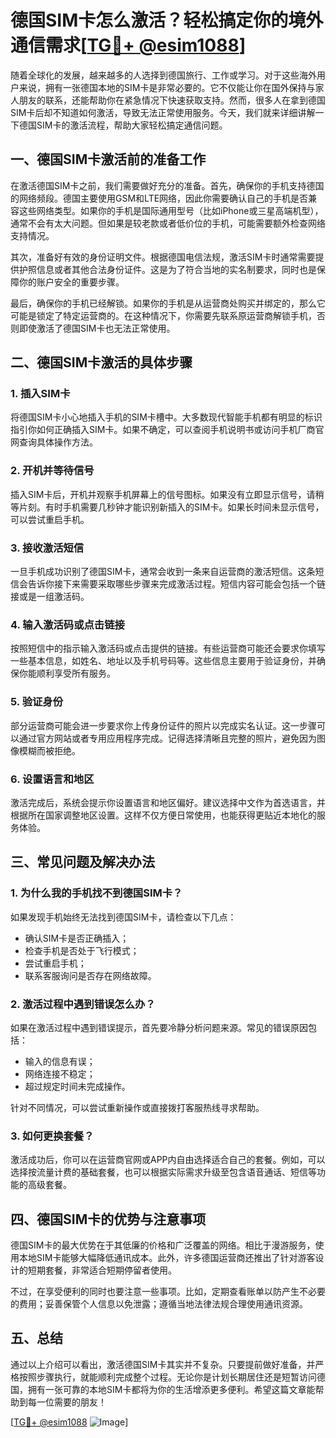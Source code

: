 # 德国SIM卡怎么激活？轻松搞定你的境外通信需求[[TG💪+ @esim1088](https://t.me/s/esim1088)]

随着全球化的发展，越来越多的人选择到德国旅行、工作或学习。对于这些海外用户来说，拥有一张德国本地的SIM卡是非常必要的。它不仅能让你在国外保持与家人朋友的联系，还能帮助你在紧急情况下快速获取支持。然而，很多人在拿到德国SIM卡后却不知道如何激活，导致无法正常使用服务。今天，我们就来详细讲解一下德国SIM卡的激活流程，帮助大家轻松搞定通信问题。

## 一、德国SIM卡激活前的准备工作

在激活德国SIM卡之前，我们需要做好充分的准备。首先，确保你的手机支持德国的网络频段。德国主要使用GSM和LTE网络，因此你需要确认自己的手机是否兼容这些网络类型。如果你的手机是国际通用型号（比如iPhone或三星高端机型），通常不会有太大问题。但如果是较老款或者低价位的手机，可能需要额外检查网络支持情况。

其次，准备好有效的身份证明文件。根据德国电信法规，激活SIM卡时通常需要提供护照信息或者其他合法身份证件。这是为了符合当地的实名制要求，同时也是保障你的账户安全的重要步骤。

最后，确保你的手机已经解锁。如果你的手机是从运营商处购买并绑定的，那么它可能是锁定了特定运营商的。在这种情况下，你需要先联系原运营商解锁手机，否则即使激活了德国SIM卡也无法正常使用。

## 二、德国SIM卡激活的具体步骤

### 1. 插入SIM卡

将德国SIM卡小心地插入手机的SIM卡槽中。大多数现代智能手机都有明显的标识指引你如何正确插入SIM卡。如果不确定，可以查阅手机说明书或访问手机厂商官网查询具体操作方法。

### 2. 开机并等待信号

插入SIM卡后，开机并观察手机屏幕上的信号图标。如果没有立即显示信号，请稍等片刻。有时手机需要几秒钟才能识别新插入的SIM卡。如果长时间未显示信号，可以尝试重启手机。

### 3. 接收激活短信

一旦手机成功识别了德国SIM卡，通常会收到一条来自运营商的激活短信。这条短信会告诉你接下来需要采取哪些步骤来完成激活过程。短信内容可能会包括一个链接或是一组激活码。

### 4. 输入激活码或点击链接

按照短信中的指示输入激活码或点击提供的链接。有些运营商可能还会要求你填写一些基本信息，如姓名、地址以及手机号码等。这些信息主要用于验证身份，并确保你能顺利享受所有服务。

### 5. 验证身份

部分运营商可能会进一步要求你上传身份证件的照片以完成实名认证。这一步骤可以通过官方网站或者专用应用程序完成。记得选择清晰且完整的照片，避免因为图像模糊而被拒绝。

### 6. 设置语言和地区

激活完成后，系统会提示你设置语言和地区偏好。建议选择中文作为首选语言，并根据所在国家调整地区设置。这样不仅方便日常使用，也能获得更贴近本地化的服务体验。

## 三、常见问题及解决办法

### 1. 为什么我的手机找不到德国SIM卡？

如果发现手机始终无法找到德国SIM卡，请检查以下几点：
- 确认SIM卡是否正确插入；
- 检查手机是否处于飞行模式；
- 尝试重启手机；
- 联系客服询问是否存在网络故障。

### 2. 激活过程中遇到错误怎么办？

如果在激活过程中遇到错误提示，首先要冷静分析问题来源。常见的错误原因包括：
- 输入的信息有误；
- 网络连接不稳定；
- 超过规定时间未完成操作。

针对不同情况，可以尝试重新操作或直接拨打客服热线寻求帮助。

### 3. 如何更换套餐？

激活成功后，你可以在运营商官网或APP内自由选择适合自己的套餐。例如，可以选择按流量计费的基础套餐，也可以根据实际需求升级至包含语音通话、短信等功能的高级套餐。

## 四、德国SIM卡的优势与注意事项

德国SIM卡的最大优势在于其低廉的价格和广泛覆盖的网络。相比于漫游服务，使用本地SIM卡能够大幅降低通讯成本。此外，许多德国运营商还推出了针对游客设计的短期套餐，非常适合短期停留者使用。

不过，在享受便利的同时也要注意一些事项。比如，定期查看账单以防产生不必要的费用；妥善保管个人信息以免泄露；遵循当地法律法规合理使用通讯资源。

## 五、总结

通过以上介绍可以看出，激活德国SIM卡其实并不复杂。只要提前做好准备，并严格按照步骤执行，就能顺利完成整个过程。无论你是计划长期居住还是短暂访问德国，拥有一张可靠的本地SIM卡都将为你的生活增添更多便利。希望这篇文章能帮助到每一位需要的朋友！

[[TG💪+ @esim1088](https://t.me/s/esim1088) ![Image](https://i.postimg.cc/4NQfJmqS/Snipaste-2025-05-13-00-14-12.png)]